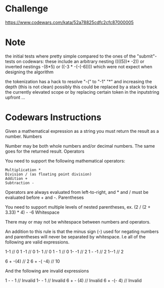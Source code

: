 # Challenge
https://www.codewars.com/kata/52a78825cdfc2cfc87000005

# Note
the initial tests where pretty simple compared to the ones of the "submit"-tests on codewars:
these include an arbitrary nesting ((((5))* -2)) or inverted nestings -(8*5) or ((-3 * -(-(-6))))
which were not expect when designing the algorithm

the tokenization has a hack to resolve "-(" to "-1" "*" and increasing the depth (this is not clean)
possibly this could be replaced by a stack to track the currently elevated scope or by replacing certain token in the inputstring upfront ... 

# Codewars Instructions

Given a mathematical expression as a string you must return the result as a number.
Numbers

Number may be both whole numbers and/or decimal numbers. The same goes for the returned result.
Operators

You need to support the following mathematical operators:

    Multiplication *
    Division / (as floating point division)
    Addition +
    Subtraction -

Operators are always evaluated from left-to-right, and * and / must be evaluated before + and -.
Parentheses

You need to support multiple levels of nested parentheses, ex. (2 / (2 + 3.33) * 4) - -6
Whitespace

There may or may not be whitespace between numbers and operators.

An addition to this rule is that the minus sign (-) used for negating numbers and parentheses will never be separated by whitespace. I.e all of the following are valid expressions.

1-1    // 0
1 -1   // 0
1- 1   // 0
1 - 1  // 0
1- -1  // 2
1 - -1 // 2
1--1   // 2

6 + -(4)   // 2
6 + -( -4) // 10

And the following are invalid expressions

1 - - 1    // Invalid
1- - 1     // Invalid
6 + - (4)  // Invalid
6 + -(- 4) // Invalid
